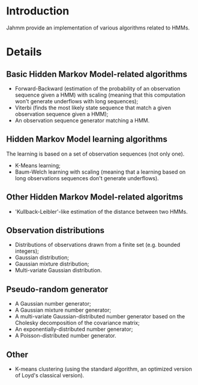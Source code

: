 # Introduction #

Jahmm provide an implementation of various algorithms related to HMMs.


# Details #


## Basic Hidden Markov Model-related algorithms ##

  * Forward-Backward (estimation of the probability of an observation sequence given a HMM) with scaling (meaning that this computation won't generate underflows with long sequences);
  * Viterbi (finds the most likely state sequence that match a given observation sequence given a HMM);
  * An observation sequence generator matching a HMM.


## Hidden Markov Model learning algorithms ##

The learning is based on a set of observation sequences (not only one).

  * K-Means learning;
  * Baum-Welch learning with scaling (meaning that a learning based on long observations sequences don't generate underflows).


## Other Hidden Markov Model-related algoritms ##

  * 'Kullback-Leibler'-like estimation of the distance between two HMMs.


## Observation distributions ##

  * Distributions of observations drawn from a finite set (e.g. bounded integers);
  * Gaussian distribution;
  * Gaussian mixture distribution;
  * Multi-variate Gaussian distribution.


## Pseudo-random generator ##

  * A Gaussian number generator;
  * A Gaussian mixture number generator;
  * A multi-variate Gaussian-distributed number generator based on the Cholesky decomposition of the covariance matrix;
  * An exponentially-distributed number generator;
  * A Poisson-distributed number generator.


## Other ##

  * K-means clustering (using the standard algorithm, an optimized version of Loyd's classical version).